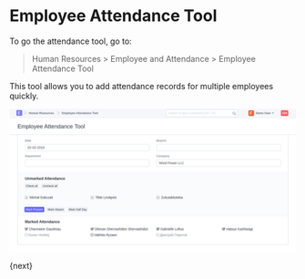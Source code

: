 <!-- add-breadcrumbs -->
# Employee Attendance Tool

To go the attendance tool, go to:

> Human Resources > Employee and Attendance > Employee Attendance Tool

This tool allows you to add attendance records for multiple employees quickly.

<img class="screenshot" alt="Attendance upload" src="../assets/employee-attendance-tool.png">

{next}
